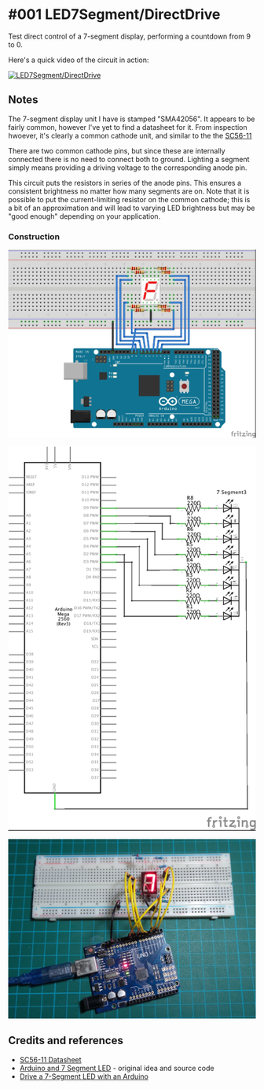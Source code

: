 # #001 LED7Segment/DirectDrive

Test direct control of a 7-segment display, performing a countdown from 9 to 0.

Here's a quick video of the circuit in action:

[![LED7Segment/DirectDrive](http://img.youtube.com/vi/R90zCCvA7_M/0.jpg)](http://www.youtube.com/watch?v=R90zCCvA7_M)

## Notes

The 7-segment display unit I have is stamped "SMA42056". It appears to be fairly common, however I've yet to find a datasheet for it.
From inspection hwoever, it's clearly a common cathode unit, and similar to the
the [SC56-11](./assets/SC56-11_datasheet.pdf?raw=true)

There are two common cathode pins, but since these are internally connected there is no need to connect both to ground.
Lighting a segment simply means providing a driving voltage to the corresponding anode pin.

This circuit puts the resistors in series of the anode pins. This ensures a consistent brightness no matter how many segments are on. Note that it is possible to put the current-limiting resistor on the common cathode;
this is a bit of an approximation and will lead to varying LED brightness but may be "good enough" depending on your application.

### Construction

![The Breadboard](./assets/DirectDrive_bb.jpg?raw=true)

![The Schematic](./assets/DirectDrive_schematic.jpg?raw=true)

![The Build](./assets/DirectDrive_build.jpg?raw=true)

## Credits and references
* [SC56-11 Datasheet](../assets/SC56-11_datasheet.pdf?raw=true)
* [Arduino and 7 Segment LED](http://www.hacktronics.com/Tutorials/arduino-and-7-segment-led.html) - original idea and source code
* [Drive a 7-Segment LED with an Arduino](http://makezine.com/projects/drive-a-7-segment-led-with-an-arduino/)
